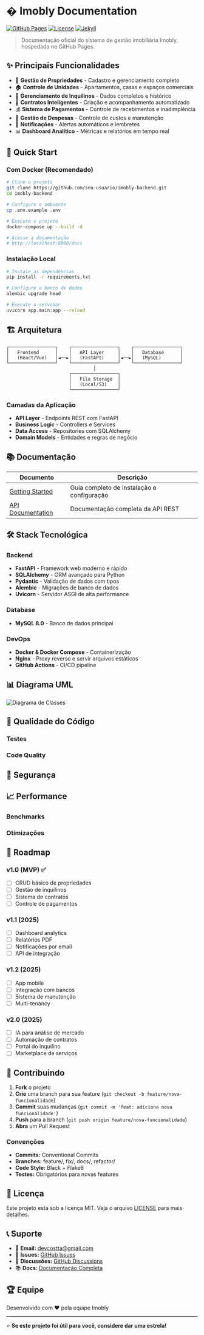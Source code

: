 # � Imobly Documentation

[![GitHub Pages](https://img.shields.io/badge/GitHub%20Pages-Live-brightgreen)](https://imobly.github.io/Documentation/)
[![License](https://img.shields.io/badge/License-MIT-yellow.svg)](LICENSE)
[![Jekyll](https://img.shields.io/badge/Jekyll-4.3+-red.svg)](https://jekyllrb.com/)

> Documentação oficial do sistema de gestão imobiliária Imobly, hospedada no GitHub Pages.

## ✨ Principais Funcionalidades

- 🏢 **Gestão de Propriedades** - Cadastro e gerenciamento completo
- 🏠 **Controle de Unidades** - Apartamentos, casas e espaços comerciais
- 👥 **Gerenciamento de Inquilinos** - Dados completos e histórico
- 📄 **Contratos Inteligentes** - Criação e acompanhamento automatizado
- 💰 **Sistema de Pagamentos** - Controle de recebimentos e inadimplência
- 💸 **Gestão de Despesas** - Controle de custos e manutenção
- 🔔 **Notificações** - Alertas automáticos e lembretes
- 📊 **Dashboard Analítico** - Métricas e relatórios em tempo real

## 🚀 Quick Start

### Com Docker (Recomendado)

```bash
# Clone o projeto
git clone https://github.com/seu-usuario/imobly-backend.git
cd imobly-backend

# Configure o ambiente
cp .env.example .env

# Execute o projeto
docker-compose up --build -d

# Acesse a documentação
# http://localhost:8000/docs
```

### Instalação Local

```bash
# Instale as dependências
pip install -r requirements.txt

# Configure o banco de dados
alembic upgrade head

# Execute o servidor
uvicorn app.main:app --reload
```

## 🏗️ Arquitetura

```
┌─────────────────┐    ┌─────────────────┐    ┌─────────────────┐
│   Frontend      │    │   API Layer     │    │   Database      │
│   (React/Vue)   │◄──►│   (FastAPI)     │◄──►│   (MySQL)       │
└─────────────────┘    └─────────────────┘    └─────────────────┘
                                │
                       ┌─────────────────┐
                       │   File Storage  │
                       │   (Local/S3)    │
                       └─────────────────┘
```

### Camadas da Aplicação

- **API Layer** - Endpoints REST com FastAPI
- **Business Logic** - Controllers e Services
- **Data Access** - Repositories com SQLAlchemy
- **Domain Models** - Entidades e regras de negócio

## 📚 Documentação

| Documento | Descrição |
|-----------|-----------|
| [Getting Started](GETTING_STARTED.md) | Guia completo de instalação e configuração |
| [API Documentation](API_DOCS.md) | Documentação completa da API REST |

## 🛠️ Stack Tecnológica

### Backend
- **FastAPI** - Framework web moderno e rápido
- **SQLAlchemy** - ORM avançado para Python
- **Pydantic** - Validação de dados com tipos
- **Alembic** - Migrações de banco de dados
- **Uvicorn** - Servidor ASGI de alta performance

### Database
- **MySQL 8.0** - Banco de dados principal

### DevOps
- **Docker & Docker Compose** - Containerização
- **Nginx** - Proxy reverso e servir arquivos estáticos
- **GitHub Actions** - CI/CD pipeline

## 📊 Diagrama UML

![Diagrama de Classes](docs/image.png)

## 🧪 Qualidade do Código

### Testes


### Code Quality


## 🔐 Segurança


## 📈 Performance

### Benchmarks


### Otimizações


## 🔄 Roadmap

### v1.0 (MVP) ✅
- [ ] CRUD básico de propriedades
- [ ] Gestão de inquilinos
- [ ] Sistema de contratos
- [ ] Controle de pagamentos

### v1.1 (2025)
- [ ] Dashboard analytics
- [ ] Relatórios PDF
- [ ] Notificações por email
- [ ] API de integração

### v1.2 (2025)
- [ ] App mobile
- [ ] Integração com bancos
- [ ] Sistema de manutenção
- [ ] Multi-tenancy

### v2.0 (2025)
- [ ] IA para análise de mercado
- [ ] Automação de contratos
- [ ] Portal do inquilino
- [ ] Marketplace de serviços

## 🤝 Contribuindo

1. **Fork** o projeto
2. **Crie** uma branch para sua feature (`git checkout -b feature/nova-funcionalidade`)
3. **Commit** suas mudanças (`git commit -m 'feat: adiciona nova funcionalidade'`)
4. **Push** para a branch (`git push origin feature/nova-funcionalidade`)
5. **Abra** um Pull Request

### Convenções

- **Commits:** Conventional Commits
- **Branches:** feature/, fix/, docs/, refactor/
- **Code Style:** Black + Flake8
- **Testes:** Obrigatórios para novas features

## 📄 Licença

Este projeto está sob a licença MIT. Veja o arquivo [LICENSE](LICENSE) para mais detalhes.

## 📞 Suporte

- 📧 **Email:** devcostta@gmail.com
- 🐛 **Issues:** [GitHub Issues](https://github.com/seu-usuario/imobly-backend/issues)
- 💬 **Discussões:** [GitHub Discussions](https://github.com/seu-usuario/imobly-backend/discussions)
- 📚 **Docs:** [Documentação Completa](https://docs.imobly.com)

## 🏆 Equipe

Desenvolvido com ❤️ pela equipe Imobly

---

⭐ **Se este projeto foi útil para você, considere dar uma estrela!**